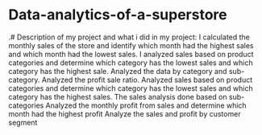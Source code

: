 # Data-analytics-of-a-superstore
.# Description of my project and what i did in my project:
I calculated the monthly sales of the store and identify which month had the highest sales and which month had the lowest sales. 
I analyzed sales based on product categories and determine which category has the lowest sales and which category has the highest sale. 
Analyzed the data by category and sub-category. 
Analyzed the profit sale ratio.
Analyzed sales based on product categories and determine which category has the lowest sales and which category has the highest sales.
The sales analysis done based on sub-categories
 Analyzed the monthly profit from sales and determine which month had the highest profit
Analyze the sales and profit by customer segment
